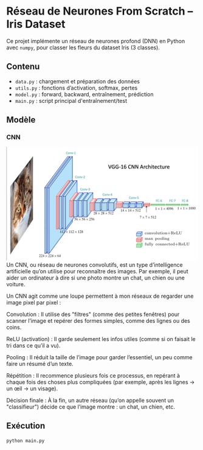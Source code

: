 # Réseau de Neurones From Scratch – Iris Dataset

Ce projet implémente un réseau de neurones profond (DNN) en Python avec `numpy`, pour classer les fleurs du dataset Iris (3 classes).

## Contenu

- `data.py` : chargement et préparation des données
- `utils.py` : fonctions d’activation, softmax, pertes
- `model.py` : forward, backward, entraînement, prédiction
- `main.py` : script principal d'entraînement/test

## Modèle 

### CNN

![modèle CNN](Learn/cnn.jpg)
Un CNN, ou réseau de neurones convolutifs, est un type d’intelligence artificielle qu’on utilise pour reconnaître des images. Par exemple, il peut aider un ordinateur à dire si une photo montre un chat, un chien ou une voiture.

Un CNN agit comme une loupe permettent à mon réseaux de regarder une image pixel par pixel :

Convolution :
Il utilise des "filtres" (comme des petites fenêtres) pour scanner l’image et repérer des formes simples, comme des lignes ou des coins.

ReLU (activation) :
Il garde seulement les infos utiles (comme si on faisait le tri dans ce qu’il a vu).

Pooling :
Il réduit la taille de l’image pour garder l’essentiel, un peu comme faire un résumé d’un texte.

Répétition :
Il recommence plusieurs fois ce processus, en repérant à chaque fois des choses plus compliquées (par exemple, après les lignes → un œil → un visage).

Décision finale :
À la fin, un autre réseau (qu’on appelle souvent un "classifieur") décide ce que l’image montre : un chat, un chien, etc.

## Exécution

```bash
python main.py

